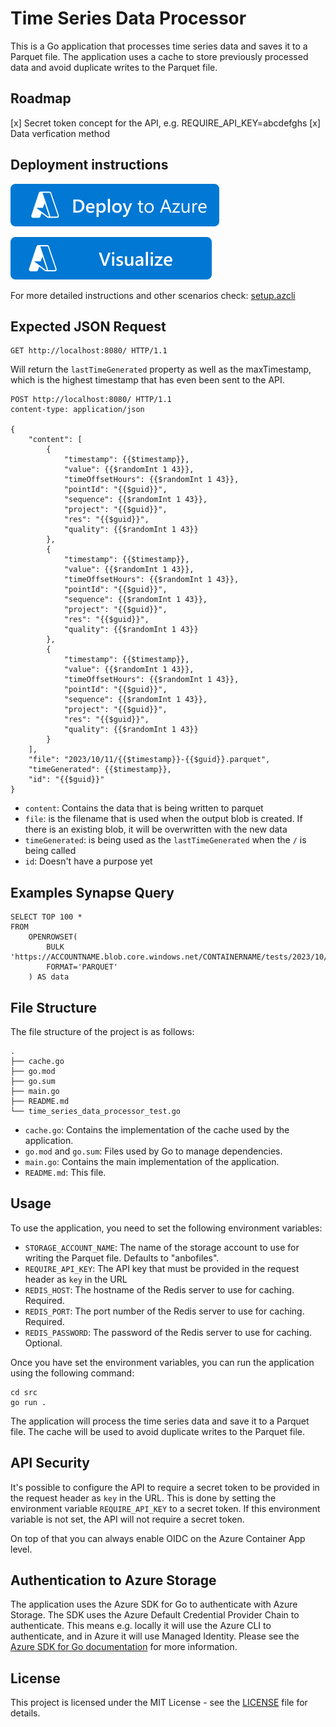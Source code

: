 # Time Series Data Processor

This is a Go application that processes time series data and saves it to a Parquet file. The application uses a cache to store previously processed data and avoid duplicate writes to the Parquet file.

## Roadmap
[x] Secret token concept for the API, e.g. REQUIRE_API_KEY=abcdefghs
[x] Data verfication method

## Deployment instructions
[![Deploy To Azure](https://raw.githubusercontent.com/Azure/azure-quickstart-templates/master/1-CONTRIBUTION-GUIDE/images/deploytoazure.svg?sanitize=true)](https://portal.azure.com/#create/Microsoft.Template/uri/https%3A%2F%2Fraw.githubusercontent.com%2Fabossard%2Fapi-to-parquet%2Fmain%2Finfrastructure%2Fmain.json)

[![Visualize](https://raw.githubusercontent.com/Azure/azure-quickstart-templates/master/1-CONTRIBUTION-GUIDE/images/visualizebutton.svg?sanitize=true)](http://armviz.io/#/?load=https%3A%2F%2Fraw.githubusercontent.com%2FAzure%2Fazure-quickstart-templates%2Fmaster%2Fquickstarts%2Fmicrosoft.containerregistry%2Fcontainer-registry%2Fazuredeploy.json)

For more detailed instructions and other scenarios check: [setup.azcli](infrastructure/setup.azcli) 

## Expected JSON Request

```
GET http://localhost:8080/ HTTP/1.1
```
Will return the `lastTimeGenerated` property as well as the maxTimestamp, which is the highest timestamp
that has even been sent to the API.


```
POST http://localhost:8080/ HTTP/1.1
content-type: application/json

{
    "content": [
        {
            "timestamp": {{$timestamp}},
            "value": {{$randomInt 1 43}},
            "timeOffsetHours": {{$randomInt 1 43}},
            "pointId": "{{$guid}}",
            "sequence": {{$randomInt 1 43}},
            "project": "{{$guid}}",
            "res": "{{$guid}}",
            "quality": {{$randomInt 1 43}}
        },
        {
            "timestamp": {{$timestamp}},
            "value": {{$randomInt 1 43}},
            "timeOffsetHours": {{$randomInt 1 43}},
            "pointId": "{{$guid}}",
            "sequence": {{$randomInt 1 43}},
            "project": "{{$guid}}",
            "res": "{{$guid}}",
            "quality": {{$randomInt 1 43}}
        },
        {
            "timestamp": {{$timestamp}},
            "value": {{$randomInt 1 43}},
            "timeOffsetHours": {{$randomInt 1 43}},
            "pointId": "{{$guid}}",
            "sequence": {{$randomInt 1 43}},
            "project": "{{$guid}}",
            "res": "{{$guid}}",
            "quality": {{$randomInt 1 43}}
        }
    ],
    "file": "2023/10/11/{{$timestamp}}-{{$guid}}.parquet",
    "timeGenerated": {{$timestamp}},
    "id": "{{$guid}}"
}
```
- `content`: Contains the data that is being written to parquet
- `file`: is the filename that is used when the output blob is created. If there is an existing blob, it will be overwritten with the new data
- `timeGenerated`: is being used as the `lastTimeGenerated` when the `/` is being called
- `id`: Doesn't have a purpose yet

## Examples Synapse Query
```
SELECT TOP 100 *
FROM
    OPENROWSET(
        BULK 'https://ACCOUNTNAME.blob.core.windows.net/CONTAINERNAME/tests/2023/10/26/19/*.parquet',
        FORMAT='PARQUET'
    ) AS data
```

## File Structure

The file structure of the project is as follows:

```
.
├── cache.go
├── go.mod
├── go.sum
├── main.go
├── README.md
└── time_series_data_processor_test.go
```

- `cache.go`: Contains the implementation of the cache used by the application.
- `go.mod` and `go.sum`: Files used by Go to manage dependencies.
- `main.go`: Contains the main implementation of the application.
- `README.md`: This file.

## Usage

To use the application, you need to set the following environment variables:

- `STORAGE_ACCOUNT_NAME`: The name of the storage account to use for writing the Parquet file. Defaults to "anbofiles".
- `REQUIRE_API_KEY`: The API key that must be provided in the request header as `key` in the URL
- `REDIS_HOST`: The hostname of the Redis server to use for caching. Required.
- `REDIS_PORT`: The port number of the Redis server to use for caching. Required.
- `REDIS_PASSWORD`: The password of the Redis server to use for caching. Optional.

Once you have set the environment variables, you can run the application using the following command:

```
cd src
go run .
```

The application will process the time series data and save it to a Parquet file. The cache will be used to avoid duplicate writes to the Parquet file.

## API Security
It's possible to configure the API to require a secret token to be provided in the request header as `key` in the URL. This is done by setting the environment variable `REQUIRE_API_KEY` to a secret token. If this environment variable is not set, the API will not require a secret token.

On top of that you can always enable OIDC on the Azure Container App level.

## Authentication to Azure Storage

The application uses the Azure SDK for Go to authenticate with Azure Storage. The SDK uses the Azure Default Credential Provider Chain to authenticate. This means e.g. locally it will use the Azure CLI to authenticate, and in Azure it will use Managed Identity. Please see the [Azure SDK for Go documentation](https://docs.microsoft.com/en-us/azure/developer/go/azure-sdk-authorization) for more information.

## License

This project is licensed under the MIT License - see the [LICENSE](LICENSE) file for details.
